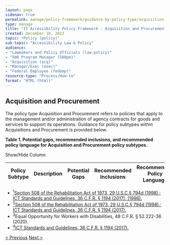 ```yaml
---
layout: page
sidenav: true
permalink: manage/policy-framework/guidance-by-policy-type/acquisition-and-procurement/
type: manage
title: "IT Accessibility Policy Framework - Acquisition and Procurement"
created: December 10, 2023
topic: "Policy (policy)"
sub-topic: "Accessibility Law & Policy"
audience:
- "Lawmakers and Policy Officials (law-policy)"
- "508 Program Manager (508pm)"
- "Acquisition (acq)"
- "Manager/Exec (exec)"
- "Federal Employee (fedemp)"
resource-type: "Process/How-to"
format: "HTML (html)"
---
```


<h2 id="standards">
  Acquisition and Procurement
</h2>
The policy type Acquisition and Procurement refers to policies that apply to the management and/or administration of agency contracts for goods and services to support its operations. Guidance for policy subtypes within Acquisitions and Procurement is provided below.

<div class="q-table" id="policytype-table">
  <p class="table-heading" id="acquisition-and-procurement">
      <b>Table 1. Potential gaps, recommended inclusions, and recommended policy language for Acquisition and Procurement policy subtypes.</b>
  </p>
  <div class="dropdowns">
    <div id="column-filter-list" class="dropdown-check-list">
      <span class="dropdown" tabindex="0">Show/Hide Column</span>
      <ul class="items" id="column-filter">
      </ul>
    </div>
    <div id="table-filter-list" class="dropdown-check-list" style="display: none;">
      <span class="dropdown" tabindex="0">Select Filters</span>
      <ul class="items" id="picklist-filter">
      </ul>
    </div>
  </div>
  <table class="it-table">
    <thead>
    <tr>
      <th scope="col" id="PS">Policy Subtype</th>
      <th scope="col" id="DES" class="columnD">Description</th>
      <th scope="col" id="PG" class="columnPG">Potential Gaps</th>
      <th scope="col" id="RI" class="columnRI">Recommended Inclusions</th>
      <th scope="col" id="RPL" class="columnRPL">Recommended Policy Language</th>
    </tr>
    </thead>
    <tbody id="table-body">
    </tbody>
  </table>
</div>


<ul class="footnote">
  <li>
      <a class="hover-large" href="{{site.baseurl}}/manage/laws-and-policies/section-508-law/"><sup>1</sup>Section 508 of the Rehabilitation Act of 1973, 29 U.S.C.§ 794d (1998).;</a><a class="hover-large" href="https://www.access-board.gov/ict/ict-final-rule.pdf"><sup></sup> ICT Standards and Guidelines, 36 C.F.R. § 1194 (2017). (1998).</a>
  </li>
  <li>
    <a class="hover-large" href="{{site.baseurl}}/manage/laws-and-policies/section-508-law/"><sup>2</sup>Section 508 of the Rehabilitation Act of 1973, 29 U.S.C.§ 794d (1998).;</a><a class="hover-large" href="https://www.access-board.gov/ict/ict-final-rule.pdf"><sup></sup> ICT Standards and Guidelines, 36 C.F.R. § 1194 (2017).</a>
  </li>
  <li>
    <a class="hover-large nolink"><sup>3</sup>Equal Opportunity for Workers with Disabilities, 48 C.F.R. § 52.222-36 (2020).</a>
  </li>
  <li>
    <a class="hover-large" href="https://www.access-board.gov/ict/ict-final-rule.pdf"><sup>4</sup>ICT Standards and Guidelines, 36 C.F.R. § 1194 (2017).</a>
  </li>
</ul>

<div>
<div id="prev-next-section">
    <a class="prev-page" title="Go to previous page" 
      href="{{site.baseurl}}/manage/policy-framework/guidance-by-policy-type/approach/"> < Previous</a>
    <a class="prev-page" title="Go to next page"
      href="{{site.baseurl}}/manage/policy-framework/guidance-by-policy-type/administrative-services/"> 
      Next >
    </a>
</div>
</div>
